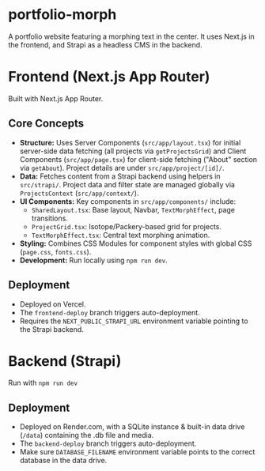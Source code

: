 # portfolio-morph
A portfolio website featuring a morphing text in the center.
It uses Next.js in the frontend, and Strapi as a headless CMS in the backend.

# Frontend (Next.js App Router)

Built with Next.js App Router.

## Core Concepts

-   **Structure:** Uses Server Components (`src/app/layout.tsx`) for initial server-side data fetching (all projects via `getProjectsGrid`) and Client Components (`src/app/page.tsx`) for client-side fetching ("About" section via `getAbout`). Project details are under `src/app/project/[id]/`.
-   **Data:** Fetches content from a Strapi backend using helpers in `src/strapi/`. Project data and filter state are managed globally via `ProjectsContext` (`src/app/context/`).
-   **UI Components:** Key components in `src/app/components/` include:
    -   `SharedLayout.tsx`: Base layout, Navbar, `TextMorphEffect`, page transitions.
    -   `ProjectGrid.tsx`: Isotope/Packery-based grid for projects.
    -   `TextMorphEffect.tsx`: Central text morphing animation.
-   **Styling:** Combines CSS Modules for component styles with global CSS (`page.css`, `fonts.css`).
-   **Development:** Run locally using `npm run dev`.

## Deployment

-   Deployed on Vercel.
-   The `frontend-deploy` branch triggers auto-deployment.
-   Requires the `NEXT_PUBLIC_STRAPI_URL` environment variable pointing to the Strapi backend.

# Backend (Strapi)
Run with `npm run dev`

## Deployment

-   Deployed on Render.com, with a SQLite instance & built-in data drive (`/data`) containing the .db file and media.
-   The `backend-deploy` branch triggers auto-deployment.
-   Make sure `DATABASE_FILENAME` environment variable points to the correct database in the data drive.